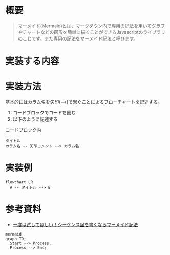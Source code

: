 # 概要
> マーメイド(Mermaid)とは、マークダウン内で専用の記法を用いてグラフやチャートなどの図形を簡単に描くことができるJavascriptのライブラリのことです。また専用の記法をマーメイド記法と呼びます。

# 実装する内容

# 実装方法

基本的にはカラム名を矢印(-->)で繋ぐことによるフローチャートを記述する。

1. コードブロックでコードを囲む
2. 以下のように記述する

コードブロック内
```
タイトル
カラム名 -- 矢印コメント --> カラム名
```

# 実装例

```mermaid
flowchart LR
  A -- タイトル --> B
```

# 参考資料
- [一度は試してほしい！シーケンス図を書くならマーメイド記法](https://qiita.com/espritfort_tech/items/bf30c88ad5638d7be622)


```kroki
mermaid
graph TD;
  Start --> Process;
  Process --> End;
```
